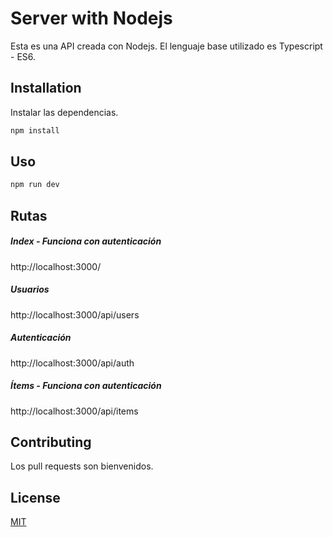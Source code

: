 # Server with Nodejs

Esta es una API creada con Nodejs. El lenguaje base utilizado es Typescript - ES6.

## Installation

Instalar las dependencias.

```bash
npm install
```

## Uso

```bash
npm run dev
```

## Rutas

##### Index - Funciona con autenticación
http://localhost:3000/
##### Usuarios
http://localhost:3000/api/users
##### Autenticación
http://localhost:3000/api/auth
##### Ítems - Funciona con autenticación
http://localhost:3000/api/items

## Contributing
Los pull requests son bienvenidos.


## License
[MIT](https://choosealicense.com/licenses/mit/)